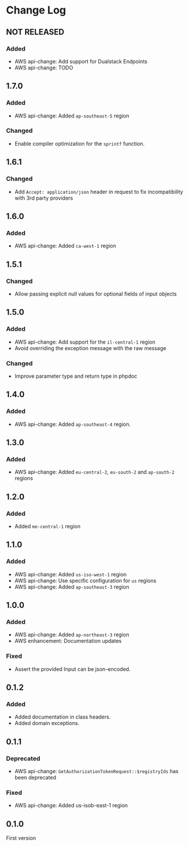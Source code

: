 # Change Log

## NOT RELEASED

### Added

- AWS api-change: Add support for Dualstack Endpoints
- AWS api-change: TODO

## 1.7.0

### Added

- AWS api-change: Added `ap-southeast-5` region

### Changed

- Enable compiler optimization for the `sprintf` function.

## 1.6.1

### Changed

- Add `Accept: application/json` header in request to fix incompatibility with 3rd party providers

## 1.6.0

### Added

- AWS api-change: Added `ca-west-1` region

## 1.5.1

### Changed

- Allow passing explicit null values for optional fields of input objects

## 1.5.0

### Added

- AWS api-change: Add support for the `il-central-1` region
- Avoid overriding the exception message with the raw message

### Changed

- Improve parameter type and return type in phpdoc

## 1.4.0

### Added

- AWS api-change: Added `ap-southeast-4` region.

## 1.3.0

### Added

- AWS api-change: Added `eu-central-2`, `eu-south-2` and `ap-south-2` regions

## 1.2.0

### Added

- Added `me-central-1` region

## 1.1.0

### Added

- AWS api-change: Added `us-iso-west-1` region
- AWS api-change: Use specific configuration for `us` regions
- AWS api-change: Added `ap-southeast-3` region

## 1.0.0

### Added

- AWS api-change: Added `ap-northeast-3` region
- AWS enhancement: Documentation updates

### Fixed

- Assert the provided Input can be json-encoded.

## 0.1.2

### Added

- Added documentation in class headers.
- Added domain exceptions.

## 0.1.1

### Deprecated

- AWS api-change: `GetAuthorizationTokenRequest::$registryIds` has been deprecated

### Fixed

- AWS api-change: Added us-isob-east-1 region

## 0.1.0

First version
